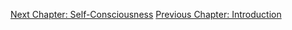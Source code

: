 <p id="nav"><a href="self-consciousness.html">Next Chapter: Self-Consciousness</a>
<a href="index.html">Previous Chapter: Introduction</a></p>

</section>

[^1]: G.W.F. Hegel, *The Phenomenology of Spirit*, translated by T. Pinkard. (Cambridge, Cambridge University Press, 2018), §96.
[^2]: §97. (All following citations beginning with § refer to the *Phenomenology* with Pinkard's paragraph numbering.)
[^3]: §101.
[^4]: §107.
[^5]: §74.
[^6]: Frederick Beiser, *Hegel*. (Oxford: Routledge, 2005), p. 160.
[^7]: H.S. Harris, *Hegel's Ladder*, Volume I: *The Pilgrimage of Reason*. (Cambridge: Hackett, 1997), p. 209.
[^8]: Harris, *Hegel's Ladder*, I, p. 225.
[^9]: §109.
[^10]: §110.
[^11]: All quotations in this paragraph: §113.
[^12]: Ibid.
[^13]: §114.
[^14]: Ibid.
[^15]: §115.
[^16]: §116.
[^17]: §117.
[^18]: Ibid.
[^19]: §118.
[^20]: Harris, *Hegel's Ladder*, I, p. 246.
[^21]: §119. Emphasis added.
[^22]: §121.
[^23]: §122.
[^24]: Harris, *Hegel's Ladder*, I, p. 249.
[^25]: §123.
[^26]: Ibid.
[^27]: Peter Kalkavage, *The Logic of Desire*. (Philadelphia, PA: Paul Dry Books, 2007), p. 50.
[^28]: §128.
[^29]: §131.
[^30]: These terms -- 'manifest' and 'scientific' image -- are taken from Wilfrid Sellars, "Philosophy and the Scientific Image of Man", in *Science, Perception, and Reality*. (Atascadero, CA: Ridgeview Publishing Company, 1991), pp. 1-40.
[^31]: Terry Pinkard, *Hegel's Phenomenology: The Sociality of Reason*. (Cambridge: Cambridge University Press, 1994), p. 34
[^32]: §132.
[^33]: Ibid.
[^34]: Isaac Newton, *The Mathematical Principles of Natural Philosophy*, Volume I, translated by A. Motte (Oxford: B. Motte, 1729), p. 20.
[^35]: §136.
[^36]: Ibid.
[^37]: Jean Hyppolite, *Genesis and Structure of Hegel's Phenomenology of Spirit*, translated by S. Cerhniak and J. Heckman. (Evanston, IL: Northwestern University Press, 1974), pp. 120-1.
[^38]: §137. Emphasis added.
[^39]: §139.
[^40]: Kalkavage, *The Logic of Desire*, p. 67.
[^41]: §141.
[^42]: §143.
[^43]: §144.
[^44]: Kalkavage, *The Logic of Desire*, p. 72. Emphasis added.
[^45]: §146.
[^46]: Plato, *Timaeus*, translated by D. J. Zeyl, in *Complete Works*, edited by J. M. cooper and D. S. Hutchinson. (Cambridge: Hackett, 1997), 49b-d.
[^47]: Kalkavage, *The Logic of Desire*, p. 75.
[^48]: §147.
[^49]: Plato, *Cratylus*, translated by C. D. C. Reeve, in *Complete Works*, 401d.
[^50]: §159.
[^51]: Kalkavage, *The Logic of Desire*, p. 81.
[^52]: §160.
[^53]: Kalkavage, *The Logic of Desire*, p. 84. The parenthetical definition of 'concept' in this paragraph is taken from Immanuel Kant, *Lectures on Logic*, translated by J. M. Young (Cambridge: Cambridge University Press, 1992), p. 589.
[^54]: §162.
